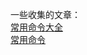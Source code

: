 一些收集的文章：  
[常用命令大全](https://www.cnblogs.com/fayin/p/6656445.html)  
[常用命令](https://www.jianshu.com/p/0db04d4ae320)
